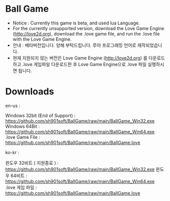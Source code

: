 # Ball Game
* Notice : Currently this game is beta, and used lua Language.
* For the currently unsupported version, download the Love Game Engine (http://love2d.org), download the .love game file, and run the .love file with the Love Game Engine.
* 안내 : 베타버전입니다. 양해 부탁드립니다. 루아 프로그래밍 언어로 제작되었습니다.
* 현재 지원되지 않는 버전은 Love Game Engine (http://love2d.org) 를 다운로드하고 .love 게임파일 다운로드한 후 Love Game Engine으로 .love 파일 실행하시면 됩니다.

# Downloads

en-us :

Windows 32bit (End of Support) : https://github.com/sh901soft/BallGame/raw/main/BallGame_Win32.exe
Windows 64Bit : https://github.com/sh901soft/BallGame/raw/main/BallGame_Win64.exe
.love Game File : https://github.com/sh901soft/BallGame/raw/main/BallGame.love

ko-kr :

윈도우 32비트 ( 지원종료 ) : https://github.com/sh901soft/BallGame/raw/main/BallGame_Win32.exe
윈도우 64비트 : https://github.com/sh901soft/BallGame/raw/main/BallGame_Win64.exe
.love 게임 파일 : https://github.com/sh901soft/BallGame/raw/main/BallGame.love
